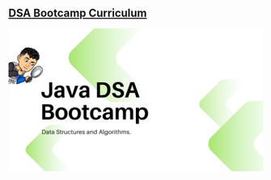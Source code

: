 ## [DSA Bootcamp Curriculum](https://github.com/kunal-kushwaha/DSA-Bootcamp-Java)
![java-dsa-banner](java-dsa-banner.png)
